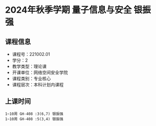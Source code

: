 # 2024年秋季学期 量子信息与安全 银振强






## 课程信息

- 课程号：221002.01
- 学分：2
- 教学类型：理论课
- 开课单位：网络空间安全学院
- 课程类别：专业核心
- 课程层次：本科计划内课程

## 上课时间

```
1~10周 GH-408 :3(6,7) 银振强
1~10周 GH-408 :5(3,4) 银振强
```

